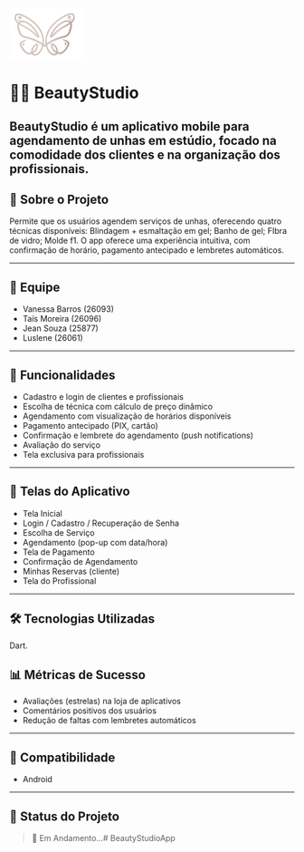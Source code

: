 ![Logo do projeto](lib/img/Logo.png)

# 💇‍♀️ BeautyStudio

**BeautyStudio** é um aplicativo mobile para agendamento de unhas em estúdio, focado na comodidade dos clientes e na organização dos profissionais.
---

## 📱 Sobre o Projeto

Permite que os usuários agendem serviços de unhas, oferecendo quatro técnicas disponíveis:
Blindagem + esmaltação em gel;
Banho de gel;
FIbra de vidro;
Molde f1.
O app oferece uma experiência intuitiva, com confirmação de horário, pagamento antecipado e lembretes automáticos.


---

## 👥 Equipe

- Vanessa Barros (26093)
- Taís Moreira (26096)
- Jean Souza (25877)
- Luslene (26061)

---

## 🚀 Funcionalidades

- Cadastro e login de clientes e profissionais
- Escolha de técnica com cálculo de preço dinâmico
- Agendamento com visualização de horários disponíveis
- Pagamento antecipado (PIX, cartão)
- Confirmação e lembrete do agendamento (push notifications)
- Avaliação do serviço
- Tela exclusiva para profissionais

---

## 🧭 Telas do Aplicativo

- Tela Inicial
- Login / Cadastro / Recuperação de Senha
- Escolha de Serviço
- Agendamento (pop-up com data/hora)
- Tela de Pagamento
- Confirmação de Agendamento
- Minhas Reservas (cliente)
- Tela do Profissional

---

## 🛠️ Tecnologias Utilizadas

Dart.


## 📊 Métricas de Sucesso

- Avaliações (estrelas) na loja de aplicativos
- Comentários positivos dos usuários
- Redução de faltas com lembretes automáticos

---

## 📱 Compatibilidade

- Android

---

## 📌 Status do Projeto

> 🚧 Em Andamento...# BeautyStudioApp
